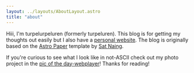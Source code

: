 ```yaml
---
layout: ../layouts/AboutLayout.astro
title: "about"
---
```


Hiii, I'm turpelurpeluren (formerly turpeluren). This blog is for getting my thoughts out easily but I also have a [personal website](https://turpelurpeluren.online). The blog is originally based on the [Astro Paper](https://astro-paper.pages.dev/) template by [Sat Naing](https://satnaing.dev/blog). 

If you're curious to see what I look like in not-ASCII check out my photo project in the [pic of the day-webplayer](https://blogelogeluren.netlify.app/posts/potd-webplayer/)! Thanks for reading!
